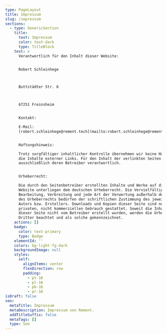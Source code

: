 ```yaml
---
type: PageLayout
title: Impressum
slug: /impressum
sections:
  - type: GenericSection
    title:
      text: Impressum
      color: text-dark
      type: TitleBlock
    text: >
      Verantwortlich für den Inhalt dieser Website:


      Robert Schleinhege



      Buttstädter Str. 6



      67251 Freinsheim


      Kontakt:

      E-Mail:
      [robert.schleinhege@rement.tech](mailto:robert.schleinhege@rement.tech.com)


      Haftungshinweis:

      Trotz sorgfältiger inhaltlicher Kontrolle übernehmen wir keine Haftung für
      die Inhalte externer Links. Für den Inhalt der verlinkten Seiten sind
      ausschließlich deren Betreiber verantwortlich.


      Urheberrecht:

      Die durch den Seitenbetreiber erstellten Inhalte und Werke auf dieser
      Website unterliegen dem deutschen Urheberrecht. Die Vervielfältigung,
      Bearbeitung, Verbreitung und jede Art der Verwertung außerhalb der Grenzen
      des Urheberrechts bedürfen der schriftlichen Zustimmung des jeweiligen
      Autors bzw. Erstellers. Downloads und Kopien dieser Seite sind nur für den
      privaten, nicht kommerziellen Gebrauch gestattet. Soweit die Inhalte auf
      dieser Seite nicht vom Betreiber erstellt wurden, werden die Urheberrechte
      Dritter beachtet und als solche gekennzeichnet.
    actions: []
    badge:
      color: text-primary
      type: Badge
    elementId: ''
    colors: bg-light-fg-dark
    backgroundImage: null
    styles:
      self:
        alignItems: center
        flexDirection: row
        padding:
          - pt-16
          - pl-16
          - pb-16
          - pr-16
isDraft: false
seo:
  metaTitle: Impressum
  metaDescription: Impressum von Rement.
  addTitleSuffix: false
  metaTags: []
  type: Seo
---
```

